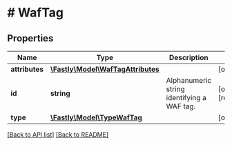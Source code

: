 # # WafTag

## Properties

Name | Type | Description | Notes
------------ | ------------- | ------------- | -------------
**attributes** | [**\Fastly\Model\WafTagAttributes**](WafTagAttributes.md) |  | [optional]
**id** | **string** | Alphanumeric string identifying a WAF tag. | [optional] [readonly]
**type** | [**\Fastly\Model\TypeWafTag**](TypeWafTag.md) |  | [optional]

[[Back to API list]](../../README.md#endpoints) [[Back to README]](../../README.md)
